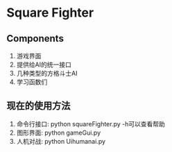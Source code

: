 Square Fighter
========

## Components
1. 游戏界面
2. 提供给AI的统一接口
3. 几种类型的方格斗士AI
4. 学习函数们

## 现在的使用方法
1. 命令行接口: python squareFighter.py -h可以查看帮助
2. 图形界面: python gameGui.py
3. 人机对战: python Uihumanai.py
